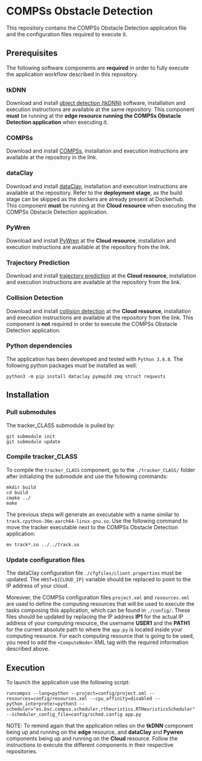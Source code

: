 # COMPSs Obstacle Detection 

This repository contains the COMPSs Obstacle Detection application file and the configuration files required to execute it.


## Prerequisites

The following software components are **required** in order to fully execute the application workflow described in this repository.


### tkDNN

Download and install [object detection (tkDNN)](https://github.com/class-euproject/class-edge/tree/bsc) software, installation and execution instructions are available at the same repository. This component **must** be running at the **edge resource running the COMPSs Obstacle Detection application** when executing it.


### COMPSs

Download and install [COMPSs](https://github.com/class-euproject/compss/tree/ppc/ilp-cloudprovider-merge), installation and execution instructions are available at the repository in the link.


### dataClay

Download and install [dataClay](https://github.com/class-euproject/dataclay-class), installation and execution instructions are available at the repository. Refer to the **deployment stage**, as the build stage can be skipped as the dockers are already present at Dockerhub. This component **must** be running at the **Cloud resource** when executing the COMPSs Obstacle Detection application.


### PyWren

Download and install [PyWren](https://github.com/class-euproject/pywren-ibm-cloud.git) at the **Cloud resource**, installation and execution instructions are available at the repository from the link.


### Trajectory Prediction

Download and install [trajectory prediction](https://github.com/class-euproject/trajectory-prediction) at the **Cloud resource**, installation and execution instructions are available at the repository from the link.


### Collision Detection

Download and install [collision detection](https://github.com/class-euproject/collision-detection) at the **Cloud resource**, installation and execution instructions are available at the repository from the link. This component is **not** required in order to execute the COMPSs Obstacle Detection application.


### Python dependencies

The application has been developed and tested with `Python 3.6.8`. The following python packages must be installed as well:

```
python3 -m pip install dataclay pymap3d zmq struct requests
```


## Installation

### Pull submodules

The tracker\_CLASS submodule is pulled by:

```
git submodule init
git submodule update
```

### Compile tracker\_CLASS

To compile the `tracker_CLASS` component, go to the `./tracker_CLASS/` folder after initializing the submodule and use the following commands:

```
mkdir build
cd build
cmake ../
make
```

The previous steps will generate an executable with a name similar to `track.cpython-36m-aarch64-linux-gnu.so`. Use the following command to move the tracker executable next to the COMPSs Obstacle Detection application:

```
mv track*.so ../../track.so
```


### Update configuration files

The dataClay configuration file `./cfgfiles/client.properties` must be updated. The `HOST=${CLOUD_IP}` variable should be replaced to point to the IP address of your cloud.

Moreover, the COMPSs configuration files `project.xml` and `resources.xml` are used to define the computing resources that will be used to execute the tasks composing this application, which can be found in `./config/`. These files should be updated by replacing the IP address **IP1** for the actual IP address of your computing resource, the username **USER1** and the **PATH1** for the current absolute path to where the `app.py` is located inside your computing resource. For each computing resource that is going to be used, you need to add the `<ComputeNode>` XML tag with the required information described above.


## Execution 

To launch the application use the following script:

```
runcompss --lang=python --project=config/project.xml --resources=config/resources.xml --cpu_affinity=disabled --python_interpreter=python3 --scheduler="es.bsc.compss.scheduler.rtheuristics.RTHeuristicsScheduler" --scheduler_config_file=config/sched.config app.py
```

NOTE: To remind again that the application relies on the **tkDNN** component being up and running on the **edge** resource, and **dataClay** and **Pywren** components being up and running on the **Cloud** resource. Follow the instructions to execute the different components in their respective repositories.
